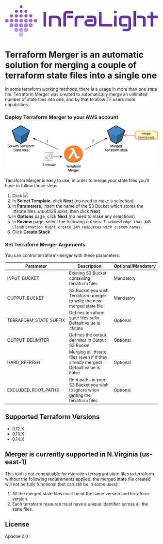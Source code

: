 
[![N|Solid](logo.svg)](https://infralight.co)

# Terraform Merger is an automatic solution for merging a couple of terraform state files into a single one

In some terraform working methods, there is a usage in more than one state file. Terraform Merger was created to automatically merge an unlimited number of state files into one, and by that to allow TF users more capabilities.

### Deploy Terraform Merger to your AWS account
![N|Solid](architecture.png)<br />

Terraform Merger is easy to use; in order to merge your state files you'll have to follow these steps:
1.  Click
    [<img src="https://s3.amazonaws.com/cloudformation-examples/cloudformation-launch-stack.png">](https://console.aws.amazon.com/cloudformation/home?region=us-east-1#/stacks/new?stackName=infralight-terraform-merger&templateURL=https://infralight-templates-public.s3.amazonaws.com/merger/template.yml).
2.  In **Select Template**, click **Next** (no need to make a
    selection)
3.  In **Parameters**, insert the name of the S3 Bucket which stores the .tfstate files, *InputS3Bucket*, then click **Next**
4.  In **Options** page, click **Next** (no need to make any
    selections)
5.  In **Review** page, select the following options:
`I acknowledge that AWS CloudFormation might create IAM resources with custom names.`
6.  Click **Create Stack**

### Set Terraform Merger Arguments
You can control terraform-merger with these parameters:

| Parameter | Description | Optional/Mandatory |
| ------ | ------ | ----- |
| INPUT_BUCKET | Existing S3 Bucket containing terraform files | Mandatory |
| OUTPUT_BUCKET | S3 Bucket you wish Terraform-merger to write the new merged state file | Mandatory |
| TERRAFORM_STATE_SUFFIX | Defines terraform state files sufix<br />Default value is .tfstate | Optional |
| OUTPUT_DELIMITER | Defines the output delimiter in Output S3 Bucket | Optional |
| HARD_REFRESH | Merging all .tfstate files (even if if they already merged)<br />Default value is False | Optional |
| EXCLUDED_ROOT_PATHS | Root paths in your S3 Bucket you wish to ignore when getting the terraform files | Optional |

## Supported Terraform Versions
- 0.12.X
- 0.13.X
- 0.14.X

## Merger is currently supported in N.Virginia (us-east-1)
This tool is not compatiable for migration terragrunt state files to terraform. without the following requirements applied, the merged state file created will not be fully functional (but can still be in some uses):
1. All the merged state files must be of the same version and terraform version.
2. Each terraform resource must have a unique identifier across all the state files.


License
----
Apache 2.0
